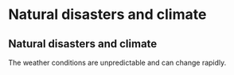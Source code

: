# Natural disasters and climate

## Natural disasters and climate

The weather conditions are unpredictable and can change rapidly.